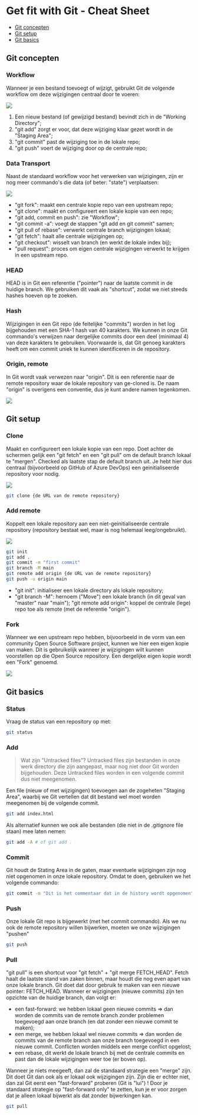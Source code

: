 # Get fit with Git - Cheat Sheet

- [Git concepten](#git-concepten)
- [Git setup](#git-setup)
- [Git basics](#git-basics)

## Git concepten

### Workflow

Wanneer je een bestand toevoegt of wijzigt, gebruikt Git de volgende workflow om deze wijzigingen centraal door te voeren:

![](/images/workflow1.png)

1. Een nieuw bestand (of gewijzigd bestand) bevindt zich in de "Working Directory";
2. "git add" zorgt er voor, dat deze wijziging klaar gezet wordt in de "Staging Area";
3. "git commit" past de wijziging toe in de lokale repo;
4. "git push" voert de wijziging door op de centrale repo;

### Data Transport

Naast de standaard workflow voor het verwerken van wijzigingen, zijn er nog meer commando's die data (of beter: "state") verplaatsen:

![](/images/datatransport1.png)

- "git fork": maakt een centrale kopie repo van een upstream repo;
- "git clone": maakt en configureert een lokale kopie van een repo;
- "git add, commit en push": zie "Workflow";
- "git commit -a": voegt de stappen "git add en git commit" samen;
- "git pull of rebase": verwerkt centrale branch wijzigingen lokaal;
- "git fetch": haalt alle centrale wijzigingen op;
- "git checkout": wisselt van branch (en werkt de lokale index bij);
- "pull request": proces om eigen centrale wijzigingen verwerkt te krijgen in een upstream repo.

### HEAD

HEAD is in Git een referentie ("pointer") naar de laatste commit in de huidige branch. We gebruiken dit vaak als "shortcut", zodat we niet steeds hashes hoeven op te zoeken.

### Hash

Wijzigingen in een Git repo (de feitelijke "commits") worden in het log bijgehouden met een SHA-1 hash van 40 karakters. We kunnen in onze Git commando's verwijzen naar dergelijke commits door een deel (minimaal 4) van deze karakters te gebruiken. Voorwaarde is, dat Git genoeg karakters heeft om een commit uniek te kunnen identificeren in de repository.

### Origin, remote

In Git wordt vaak verwezen naar "origin". Dit is een referentie naar de remote repository waar de lokale repository van ge-cloned is. De naam "origin" is overigens een conventie, dus je kunt andere namen tegenkomen.

![](/images/remote2.png)

## Git setup

### Clone

Maakt en configureert een lokale kopie van een repo. Doet achter de schermen gelijk een "git fetch" en een "git pull" om de default branch lokaal te "mergen". Checked als laatste stap de default branch uit. Je hebt hier dus centraal (bijvoorbeeld op GitHub of Azure DevOps) een geinitialiseerde repository voor nodig.

![](/images/clone2.png)

```bash
git clone {de URL van de remote repository}
```

### Add remote

Koppelt een lokale repository aan een niet-geinitialiseerde centrale repository (repository bestaat wel, maar is nog helemaal leeg/ongebruikt).

![](/images/remote1.png)

```bash
git init
git add .
git commit -m "first commit"
git branch -M main
git remote add origin {de URL van de remote repository}
git push -u origin main
```

- "git init": initialiseer een lokale directory als lokale repository;
- "git branch -M": hernoem ("Move") een lokale branch (in dit geval van "master" naar "main");
  "git remote add origin": koppel de centrale (lege) repo toe als remote (met de referentie "origin").

### Fork

Wanneer we een upstream repo hebben, bijvoorbeeld in de vorm van een community Open Source Software project, kunnen we hier een eigen kopie van maken. Dit is gebruikelijk wanneer je wijzigingen wilt kunnen voorstellen op die Open Source repository. Een dergelijke eigen kopie wordt een "Fork" genoemd.

![](/images/fork1.png)

## Git basics

### Status

Vraag de status van een repository op met:

```bash
git status
```

### Add

> Wat zijn "Untracked files"?
> Untracked files zijn bestanden in onze werk directory die zijn aangepast, maar nog niet door Git worden bijgehouden.
> Deze Untracked files worden in een volgende commit dus niet meegenomen.

Een file (nieuw of met wijzigingen) toevoegen aan de zogeheten "Staging Area", waarbij we Git vertellen dat dit bestand wel moet worden meegenomen bij de volgende commit.

```bash
git add index.html
```

Als alternatief kunnen we ook alle bestanden (die niet in de .gitignore file staan) mee laten nemen:

```bash
git add -A # of git add .
```

### Commit

Git houdt de Stating Area in de gaten, maar eventuele wijzigingen zijn nog niet opgenomen in onze lokale repository. Omdat te doen, gebruiken we het volgende commando:

```bash
git commit -m "Dit is het commentaar dat in de history wordt opgenomen"
```

### Push

Onze lokale Git repo is bijgewerkt (met het commit commando). Als we nu ook de remote repository willen bijwerken, moeten we onze wijzigingen "pushen"

```bash
git push
```

### Pull

"git pull" is een shortcut voor "git fetch" + "git merge FETCH_HEAD". Fetch haalt de laatste stand van zaken binnen, maar houdt die nog even apart van onze lokale branch. Git doet dat door gebruik te maken van een nieuwe pointer: FETCH_HEAD. Wanneer er wijzigingen (nieuwe commits) zijn ten opzichte van de huidige branch, dan volgt er:

- een fast-forward: we hebben lokaal geen nieuwe commits => dan worden de commits van de remote branch zonder problemen toegevoegd aan onze branch (en dat zonder een nieuwe commit te maken);
- een merge, we hebben lokaal wel nieuwe commits => dan worden de commits van de remote branch aan onze branch toegevoegd in een nieuwe commit. Conflicten worden middels een merge conflict opgelost;
- een rebase, dit werkt de lokale branch bij met de centrale commits en past dan de lokale wijzigingen weer toe (er boven op).

Wanneer je niets meegeeft, dan zal de standaard strategie een "merge" zijn. Dit doet Git dan ook als er lokaal ook wijzigingen zijn. Zijn die er echter niet, dan zal Git eerst een "fast-forward" proberen (Git is "lui") ! Door je standaard strategie op "fast-forward only" te zetten, kun je er voor zorgen dat je alleen lokaal bijwerkt als dat zonder bijwerkingen kan.

```bash
git pull
```
